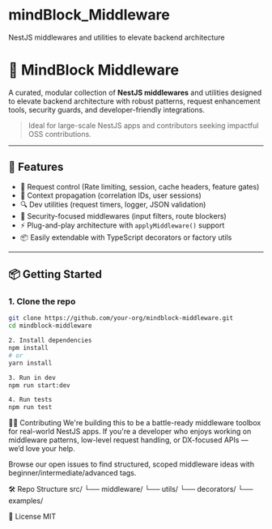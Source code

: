 # mindBlock_Middleware
NestJS middlewares and utilities to elevate backend architecture

# 🧠 MindBlock Middleware

A curated, modular collection of **NestJS middlewares** and utilities designed to elevate backend architecture with robust patterns, request enhancement tools, security guards, and developer-friendly integrations.

> Ideal for large-scale NestJS apps and contributors seeking impactful OSS contributions.

---

## 🚀 Features

- 🚧 Request control (Rate limiting, session, cache headers, feature gates)
- 🧵 Context propagation (correlation IDs, user sessions)
- 🔍 Dev utilities (request timers, logger, JSON validation)
- 🔐 Security-focused middlewares (input filters, route blockers)
- ⚡ Plug-and-play architecture with `applyMiddleware()` support
- 📦 Easily extendable with TypeScript decorators or factory utils

---

## 📦 Getting Started

### 1. Clone the repo

```bash
git clone https://github.com/your-org/mindblock-middleware.git
cd mindblock-middleware

2. Install dependencies
npm install
# or
yarn install

3. Run in dev
npm run start:dev

4. Run tests
npm run test

```

🧑‍💻 Contributing
We're building this to be a battle-ready middleware toolbox for real-world NestJS apps.
If you're a developer who enjoys working on middleware patterns, low-level request handling, or DX-focused APIs — we’d love your help.

Browse our open issues to find structured, scoped middleware ideas with beginner/intermediate/advanced tags.

🛠️ Repo Structure
src/
  └── middleware/
  └── utils/
  └── decorators/
  └── examples/

📜 License
MIT
